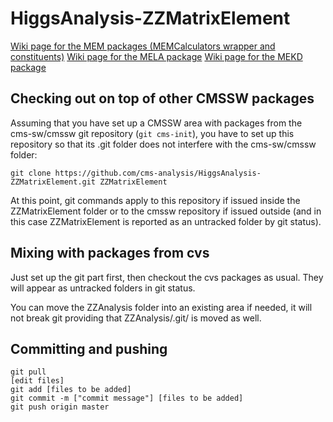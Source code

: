 HiggsAnalysis-ZZMatrixElement
=============================

[Wiki page for the MEM packages (MEMCalculators wrapper and constituents)](https://twiki.cern.ch/twiki/bin/viewauth/CMS/HZZ4lME)
[Wiki page for the MELA package](https://twiki.cern.ch/twiki/bin/view/CMS/MELAProject)
[Wiki page for the MEKD package](https://twiki.cern.ch/twiki/bin/view/CMS/HZZ4lMEKD)


Checking out on top of other CMSSW packages
-------------------------------------------

Assuming that you have set up a CMSSW area with packages from the cms-sw/cmssw git repository (`git cms-init`), you have to set up this repository so that its .git folder does not interfere with the cms-sw/cmssw folder:

```
git clone https://github.com/cms-analysis/HiggsAnalysis-ZZMatrixElement.git ZZMatrixElement
```

At this point, git commands apply to this repository if issued inside the ZZMatrixElement folder or to the cmssw repository if issued outside (and in this case ZZMatrixElement is reported as an untracked folder by git status).


Mixing with packages from cvs
-------------------------------------------

Just set up the git part first, then checkout the cvs packages as usual. 
They will appear as untracked folders in git status.

You can move the ZZAnalysis folder into an existing area if needed, it will not break git providing that ZZAnalysis/.git/ is moved as well.


Committing and pushing
-------------------------------------------

```
git pull
[edit files]
git add [files to be added]
git commit -m ["commit message"] [files to be added]
git push origin master
```
